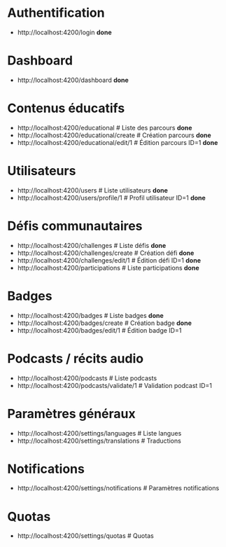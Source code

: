 # Authentification
- http://localhost:4200/login **done**

# Dashboard
- http://localhost:4200/dashboard **done**

# Contenus éducatifs
- http://localhost:4200/educational          # Liste des parcours **done**
- http://localhost:4200/educational/create   # Création parcours **done**
- http://localhost:4200/educational/edit/1   # Édition parcours ID=1 **done**

# Utilisateurs
- http://localhost:4200/users                # Liste utilisateurs **done**
- http://localhost:4200/users/profile/1      # Profil utilisateur ID=1 **done**

# Défis communautaires
- http://localhost:4200/challenges           # Liste défis **done**
- http://localhost:4200/challenges/create    # Création défi **done**
- http://localhost:4200/challenges/edit/1    # Édition défi ID=1 **done**
- http://localhost:4200/participations       # Liste participations **done**

# Badges
- http://localhost:4200/badges               # Liste badges **done**
- http://localhost:4200/badges/create        # Création badge **done**
- http://localhost:4200/badges/edit/1        # Édition badge ID=1

# Podcasts / récits audio
- http://localhost:4200/podcasts             # Liste podcasts
- http://localhost:4200/podcasts/validate/1  # Validation podcast ID=1

# Paramètres généraux
- http://localhost:4200/settings/languages      # Liste langues
- http://localhost:4200/settings/translations   # Traductions

# Notifications
- http://localhost:4200/settings/notifications # Paramètres notifications

# Quotas
- http://localhost:4200/settings/quotas        # Quotas
